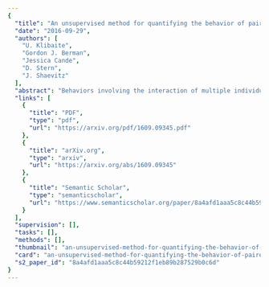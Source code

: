 ```yaml
---
{
  "title": "An unsupervised method for quantifying the behavior of paired animals.",
  "date": "2016-09-29",
  "authors": [
    "U. Klibaite",
    "Gordon J. Berman",
    "Jessica Cande",
    "D. Stern",
    "J. Shaevitz"
  ],
  "abstract": "Behaviors involving the interaction of multiple individuals are complex and frequently crucial for an animal's survival. These interactions, ranging across sensory modalities, length scales, and time scales, are often subtle and difficult to characterize. Contextual effects on the frequency of behaviors become even more difficult to quantify when physical interaction between animals interferes with conventional data analysis, e.g. due to visual occlusion. We introduce a method for quantifying behavior in fruit fly interaction that combines high-throughput video acquisition and tracking of individuals with recent unsupervised methods for capturing an animal's entire behavioral repertoire. We find behavioral differences between solitary flies and those paired with an individual of the opposite sex, identifying specific behaviors that are affected by social and spatial context. Our pipeline allows for a comprehensive description of the interaction between two individuals using unsupervised machine learning methods, and will be used to answer questions about the depth of complexity and variance in fruit fly courtship.",
  "links": [
    {
      "title": "PDF",
      "type": "pdf",
      "url": "https://arxiv.org/pdf/1609.09345.pdf"
    },
    {
      "title": "arXiv.org",
      "type": "arxiv",
      "url": "https://arxiv.org/abs/1609.09345"
    },
    {
      "title": "Semantic Scholar",
      "type": "semanticscholar",
      "url": "https://www.semanticscholar.org/paper/8a4afd1aaa5c8c44b59212f1eb89b287529b0c6d"
    }
  ],
  "supervision": [],
  "tasks": [],
  "methods": [],
  "thumbnail": "an-unsupervised-method-for-quantifying-the-behavior-of-paired-animals-thumb.jpg",
  "card": "an-unsupervised-method-for-quantifying-the-behavior-of-paired-animals-card.jpg",
  "s2_paper_id": "8a4afd1aaa5c8c44b59212f1eb89b287529b0c6d"
}
---
```


